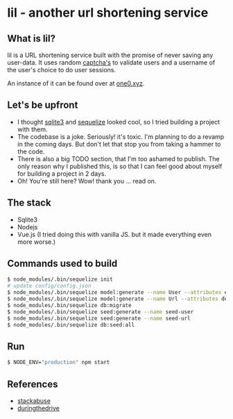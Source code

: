 # lil - another url shortening service

## What is lil?

lil is a URL shortening service built with the promise of
never saving any user-data. It uses random [captcha's](https://www.npmjs.com/package/svg-captcha) to validate users and a username of the user's choice to do user sessions.

An instance of it can be found over at [one0.xyz](https://www.one0.xyz/).

## Let's be upfront

- I thought [sqlite3](https://sqlite.org/index.html) and [sequelize](http://docs.sequelizejs.com/) looked cool, so I tried
  building a project with them.
- The codebase is a joke. Seriously! it's toxic. I'm planning to do a revamp in the coming days. But don't let that stop you from taking a hammer to the code.
- There is also a big TODO section, that I'm too ashamed to publish. The only reason why I published this, is so that I can feel good about myself for building a project in 2 days.
- Oh! You're still here? Wow! thank you ... read on.

## The stack

- Sqlite3
- Nodejs
- Vue.js (I tried doing this with vanilla JS. but it made everything even more worse.)

## Commands used to build

```bash
$ node_modules/.bin/sequelize init
# update config/config.json
$ node_modules/.bin/sequelize model:generate --name User --attributes email:string,status:string,gateCode:string
$ node_modules/.bin/sequelize model:generate --name Url --attributes destination:string,short:string,status:string
$ node_modules/.bin/sequelize db:migrate
$ node_modules/.bin/sequelize seed:generate --name seed-user
$ node_modules/.bin/sequelize seed:generate --name seed-url
$ node_modules/.bin/sequelize db:seed:all
```

## Run

```bash
$ NODE_ENV="production" npm start
```

## References

- [stackabuse](https://stackabuse.com/using-sequelize-js-and-sqlite-in-an-express-js-app/)
- [duringthedrive](https://www.duringthedrive.com/2017/05/06/models-migrations-sequelize-node/)
